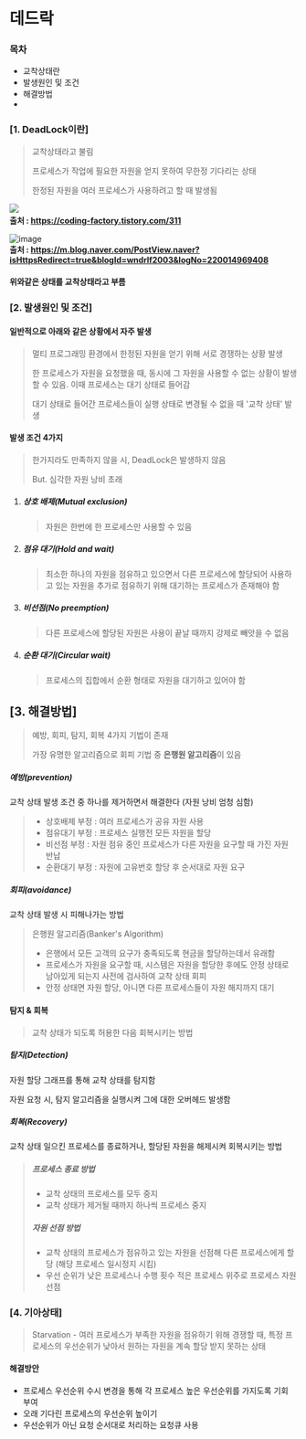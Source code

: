 # 데드락
### 목차
- 교착상태란
- 발생원인 및 조건
- 해결방법
- 


### [1. DeadLock이란]
> 교착상태라고 불림
> 
> 프로세스가 작업에 필요한 자원을 얻지 못하여 무한정 기다리는 상태
> 
> 한정된 자원을 여러 프로세스가 사용하려고 할 때 발생됨 

![](https://t1.daumcdn.net/cfile/tistory/997664425C5935A023)**<br/>출처 : https://coding-factory.tistory.com/311**

![image](https://mblogthumb-phinf.pstatic.net/20140530_229/wndrlf2003_1401383780831ao4lH_PNG/1.png?type=w800)**<br/>출처 : https://m.blog.naver.com/PostView.naver?isHttpsRedirect=true&blogId=wndrlf2003&logNo=220014969408**

#### 위와같은 상태를 교착상태라고 부름

### [2. 발생원인 및 조건]

#### 일반적으로 아래와 같은 상황에서 자주 발생
> 멀티 프로그래밍 환경에서 한정된 자원을 얻기 위해 서로 경쟁하는 상황 발생
>
> 한 프로세스가 자원을 요청했을 때, 동시에 그 자원을 사용할 수 없는 상황이 발생할 수 있음. 이때 프로세스는 대기 상태로 들어감
>
> 대기 상태로 들어간 프로세스들이 실행 상태로 변경될 수 없을 때 '교착 상태' 발생

#### 발생 조건 4가지
> 한가지라도 만족하지 않을 시, DeadLock은 발생하지 않음
> 
> But. 심각한 자원 낭비 초래


1. ##### 상호 배제(Mutual exclusion)

   > 자원은 한번에 한 프로세스만 사용할 수 있음

2. ##### 점유 대기(Hold and wait)

   > 최소한 하나의 자원을 점유하고 있으면서 다른 프로세스에 할당되어 사용하고 있는 자원을 추가로 점유하기 위해 대기하는 프로세스가 존재해야 함

3. ##### 비선점(No preemption)

   > 다른 프로세스에 할당된 자원은 사용이 끝날 때까지 강제로 빼앗을 수 없음

4. ##### 순환 대기(Circular wait)

   > 프로세스의 집합에서 순환 형태로 자원을 대기하고 있어야 함


## [3. 해결방법]

> 예방, 회피, 탐지, 회복 4가지 기법이 존재
> 
> 가장 유명한 알고리즘으로 회피 기법 중 **은행원 알고리즘**이 있음

##### 예방(prevention)

   교착 상태 발생 조건 중 하나를 제거하면서 해결한다 (자원 낭비 엄청 심함)

   > - 상호배제 부정 : 여러 프로세스가 공유 자원 사용
   > - 점유대기 부정 : 프로세스 실행전 모든 자원을 할당
   > - 비선점 부정 : 자원 점유 중인 프로세스가 다른 자원을 요구할 때 가진 자원 반납
   > - 순환대기 부정 : 자원에 고유번호 할당 후 순서대로 자원 요구

##### 회피(avoidance)

   교착 상태 발생 시 피해나가는 방법

   > 은행원 알고리즘(Banker's Algorithm)
   >
   > - 은행에서 모든 고객의 요구가 충족되도록 현금을 할당하는데서 유래함
   > - 프로세스가 자원을 요구할 때, 시스템은 자원을 할당한 후에도 안정 상태로 남아있게 되는지 사전에 검사하여 교착 상태 회피
   > - 안정 상태면 자원 할당, 아니면 다른 프로세스들이 자원 해지까지 대기


#### 탐지 & 회복

> 교착 상태가 되도록 허용한 다음 회복시키는 방법

##### 탐지(Detection)

   자원 할당 그래프를 통해 교착 상태를 탐지함

   자원 요청 시, 탐지 알고리즘을 실행시켜 그에 대한 오버헤드 발생함

##### 회복(Recovery)

   교착 상태 일으킨 프로세스를 종료하거나, 할당된 자원을 해제시켜 회복시키는 방법

   > ##### 프로세스 종료 방법
   >
   > - 교착 상태의 프로세스를 모두 중지
   > - 교착 상태가 제거될 때까지 하나씩 프로세스 중지
   >
   > ##### 자원 선점 방법
   >
   > - 교착 상태의 프로세스가 점유하고 있는 자원을 선점해 다른 프로세스에게 할당 (해당 프로세스 일시정지 시킴)
   > - 우선 순위가 낮은 프로세스나 수행 횟수 적은 프로세스 위주로 프로세스 자원 선점

### [4. 기아상태]
> Starvation - 여러 프로세스가 부족한 자원을 점유하기 위해 경쟁할 때, 특정 프로세스의 우선순위가 낮아서 원하는 자원을 계속 할당 받지 못하는 상태

#### 해결방안
- 프로세스 우선순위 수시 변경을 통해 각 프로세스 높은 우선순위를 가지도록 기회 부여
- 오래 기다린 프로세스의 우선순위 높이기
- 우선순위가 아닌 요청 순서대로 처리하는 요청큐 사용

